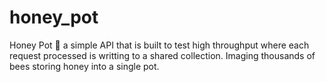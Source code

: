 # honey_pot
Honey Pot :honey_pot: a simple API that is built to test high throughput where each request processed is writting to a shared collection. Imaging thousands of bees storing honey into a single pot.
